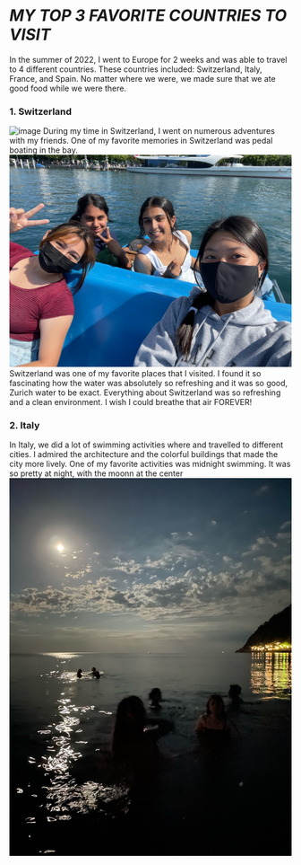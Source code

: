 # ***MY TOP 3 FAVORITE COUNTRIES TO VISIT***
In the summer of 2022, I went to Europe for 2 weeks and was able to travel to 4 different countries. These countries included: Switzerland, Italy, France, and Spain. No matter where we were, we made sure that we ate good food while we were there.
### 1. Switzerland
![image](https://switzerland-tour.com/images/city/zurich-top/Lake-Zurich.jpg)
During my time in Switzerland, I went on numerous adventures with my friends. One of my favorite memories in Switzerland was pedal boating in the bay.
![boatpedaling](IMG_4087.JPG)
Switzerland was one of my favorite places that I visited. I found it so fascinating how the water was absolutely so refreshing and it was so good, Zurich water to be exact. Everything about Switzerland was so refreshing and a clean environment. I wish I could breathe that air FOREVER!

### 2. Italy
In Italy, we did a lot of swimming activities where and travelled to different cities. I admired the architecture and the colorful buildings that made the city more lively. One of my favorite activities was midnight swimming. It was so pretty at night, with the moonn at the center
![midnight](IMG_4490.JPG)
